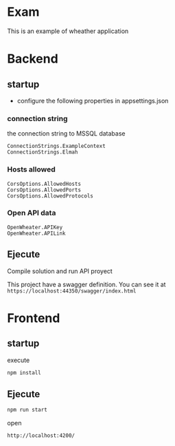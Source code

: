# Exam
This is an example of  wheather application

# Backend
## startup
- configure the following properties in appsettings.json

### connection string
the connection string to MSSQL database
```
ConnectionStrings.ExampleContext
ConnectionStrings.Elmah
```
### Hosts allowed
```
CorsOptions.AllowedHosts
CorsOptions.AllowedPorts
CorsOptions.AllowedProtocols
```
### Open API data
```
OpenWheater.APIKey
OpenWheater.APILink
```

## Ejecute
Compile solution and run API proyect

This project have a swagger definition. You can see it at `https://localhost:44350/swagger/index.html`

# Frontend

## startup
execute
```bash
npm install
```
## Ejecute
```bash
npm run start
```
open 
```
http://localhost:4200/
```